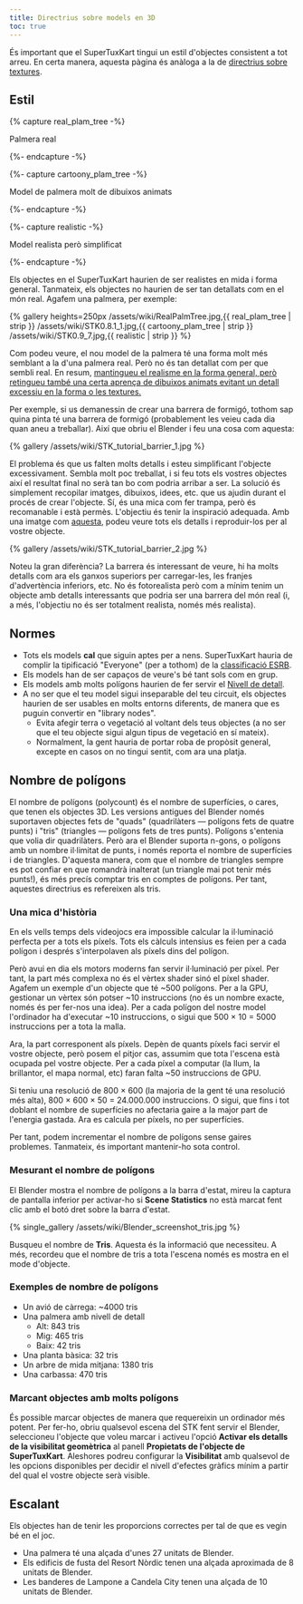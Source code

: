 ```yaml
---
title: Directrius sobre models en 3D
toc: true
---
```

És important que el SuperTuxKart tingui un estil d'objectes consistent a tot arreu. En certa manera, aquesta pàgina és anàloga a la de [directrius sobre textures](Texture_Guidelines).

## Estil

{% capture real_plam_tree -%}

Palmera real

{%- endcapture -%}

{%- capture cartoony_plam_tree -%}

Model de palmera molt de dibuixos animats

{%- endcapture -%}

{%- capture realistic -%}

Model realista però simplificat

{%- endcapture -%}

Els objectes en el SuperTuxKart haurien de ser realistes en mida i forma general. Tanmateix, els objectes no haurien de ser tan detallats com en el món real. Agafem una palmera, per exemple:

{% gallery heights=250px
/assets/wiki/RealPalmTree.jpg,{{ real_plam_tree | strip }}
/assets/wiki/STK0.8.1_1.jpg,{{ cartoony_plam_tree | strip }}
/assets/wiki/STK0.9_7.jpg,{{ realistic | strip }}
%}

Com podeu veure, el nou model de la palmera té una forma molt més semblant a la d'una palmera real. Però no és tan detallat com per que sembli real. En resum, <u>mantingueu el realisme en la forma general, però retingueu també una certa aprença de dibuixos animats evitant un detall excessiu en la forma o les textures.</u>

Per exemple, si us demanessin de crear una barrera de formigó, tothom sap quina pinta té una barrera de formigó (probablement les veieu cada dia quan aneu a treballar). Així que obriu el Blender i feu una cosa com aquesta:

{% gallery
/assets/wiki/STK_tutorial_barrier_1.jpg
%}

El problema és que us falten molts detalls i esteu simplificant l'objecte excessivament. Sembla molt poc treballat, i si feu tots els vostres objectes així el resultat final no serà tan bo com podria arribar a ser. La solució és simplement recopilar imatges, dibuixos, idees, etc. que us ajudin durant el procés de crear l'objecte. Sí, és una mica com fer trampa, però és recomanable i està permès. L'objectiu és tenir la inspiració adequada. Amb una imatge com [aquesta](https://upload.wikimedia.org/wikipedia/commons/thumb/9/9e/BarreiraNewJersey.JPG/1280px-BarreiraNewJersey.JPG), podeu veure tots els detalls i reproduir-los per al vostre objecte.

{% gallery
/assets/wiki/STK_tutorial_barrier_2.jpg
%}

Noteu la gran diferència? La barrera és interessant de veure, hi ha molts detalls com ara els ganxos superiors per carregar-les, les franjes d'advertència inferiors, etc. No és fotorealista però com a mínim tenim un objecte amb detalls interessants que podria ser una barrera del món real (i, a més, l'objectiu no és ser totalment realista, només més realista).

## Normes

* Tots els models **cal** que siguin aptes per a nens. SuperTuxKart hauria de complir la tipificació "Everyone" (per a tothom) de la [classificació ESRB](https://ca.wikipedia.org/wiki/Entertainment_Software_Rating_Board).
* Els models han de ser capaços de veure's bé tant sols com en grup.
* Els models amb molts polígons haurien de fer servir el [Nivell de detall](Level_of_Detail).
* A no ser que el teu model sigui inseparable del teu circuit, els objectes haurien de ser usables en molts entorns diferents, de manera que es puguin convertir en "library nodes".
    * Evita afegir terra o vegetació al voltant dels teus objectes (a no ser que el teu objecte sigui algun tipus de vegetació en sí mateix).
    * Normalment, la gent hauria de portar roba de propòsit general, excepte en casos on no tingui sentit, com ara una platja.

## Nombre de polígons

El nombre de polígons (polycount) és el nombre de superfícies, o cares, que tenen els objectes 3D. Les versions antigues del Blender només suportaven objectes fets de "quads" (quadrilàters — polígons fets de quatre punts) i "tris" (triangles — polígons fets de tres punts). Polígons s'entenia que volia dir quadrilàters. Però ara el Blender suporta n-gons, o polígons amb un nombre il·limitat de punts, i només reporta el nombre de superfícies i de triangles. D'aquesta manera, com que el nombre de triangles sempre es pot confiar en que romandrà inalterat (un triangle mai pot tenir més punts!), és més precís comptar tris en comptes de polígons. Per tant, aquestes directrius es refereixen als tris.

### Una mica d'història

En els vells temps dels videojocs era impossible calcular la il·luminació perfecta per a tots els píxels. Tots els càlculs intensius es feien per a cada polígon i després s'interpolaven als píxels dins del polígon.

Però avui en dia els motors moderns fan servir il·luminació per píxel. Per tant, la part més complexa no és el vèrtex shader sinó el píxel shader. Agafem un exemple d'un objecte que té ~500 polígons. Per a la GPU, gestionar un vèrtex són potser ~10 instruccions (no és un nombre exacte, només és per fer-nos una idea). Per a cada polígon del nostre model l'ordinador ha d'executar ~10 instruccions, o sigui que 500 × 10 = 5000 instruccions per a tota la malla.

Ara, la part corresponent als píxels. Depèn de quants píxels faci servir el vostre objecte, però posem el pitjor cas, assumim que tota l'escena està ocupada pel vostre objecte. Per a cada píxel a computar (la llum, la brillantor, el mapa normal, etc) faran falta ~50 instruccions de GPU.

Si teniu una resolució de 800 × 600 (la majoria de la gent té una resolució més alta), 800 × 600 × 50 = 24.000.000 instruccions. O sigui, que fins i tot doblant el nombre de superfícies no afectaria gaire a la major part de l'energia gastada. Ara es calcula per píxels, no per superfícies.

Per tant, podem incrementar el nombre de polígons sense gaires problemes. Tanmateix, és important mantenir-ho sota control.

### Mesurant el nombre de polígons

El Blender mostra el nombre de polígons a la barra d'estat, mireu la captura de pantalla inferior per activar-ho si **Scene Statistics** no està marcat fent clic amb el botó dret sobre la barra d'estat.

{% single_gallery
/assets/wiki/Blender_screenshot_tris.jpg
%}

Busqueu el nombre de **Tris**. Aquesta és la informació que necessiteu. A més, recordeu que el nombre de tris a tota l'escena només es mostra en el mode d'objecte.

### Exemples de nombre de polígons

* Un avió de càrrega: ~4000 tris
* Una palmera amb nivell de detall
    * Alt: 843 tris
    * Mig: 465 tris
    * Baix: 42 tris
* Una planta bàsica: 32 tris
* Un arbre de mida mitjana: 1380 tris
* Una carbassa: 470 tris

### Marcant objectes amb molts polígons

És possible marcar objectes de manera que requereixin un ordinador més potent. Per fer-ho, obriu qualsevol escena del STK fent servir el Blender, seleccioneu l'objecte que voleu marcar i activeu l'opció **Activar els detalls de la visibilitat geomètrica** al panell **Propietats de l'objecte de SuperTuxKart**. Aleshores podreu configurar la **Visibilitat** amb qualsevol de les opcions disponibles per decidir el nivell d'efectes gràfics mínim a partir del qual el vostre objecte serà visible.

## Escalant

Els objectes han de tenir les proporcions correctes per tal de que es vegin bé en el joc.

* Una palmera té una alçada d'unes 27 unitats de Blender.
* Els edificis de fusta del Resort Nòrdic tenen una alçada aproximada de 8 unitats de Blender.
* Les banderes de Lampone a Candela City tenen una alçada de 10 unitats de Blender.
